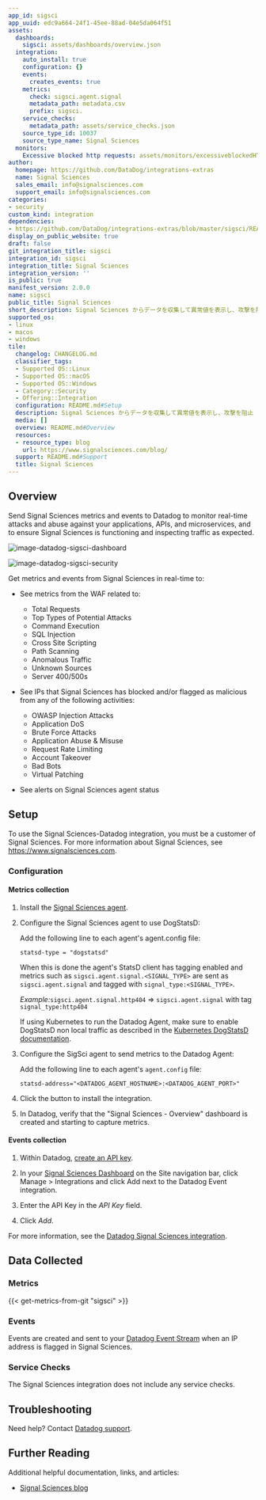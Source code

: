 ```yaml
---
app_id: sigsci
app_uuid: edc9a664-24f1-45ee-88ad-04e5da064f51
assets:
  dashboards:
    sigsci: assets/dashboards/overview.json
  integration:
    auto_install: true
    configuration: {}
    events:
      creates_events: true
    metrics:
      check: sigsci.agent.signal
      metadata_path: metadata.csv
      prefix: sigsci.
    service_checks:
      metadata_path: assets/service_checks.json
    source_type_id: 10037
    source_type_name: Signal Sciences
  monitors:
    Excessive blocked http requests: assets/monitors/excessiveblockedHTTP.json
author:
  homepage: https://github.com/DataDog/integrations-extras
  name: Signal Sciences
  sales_email: info@signalsciences.com
  support_email: info@signalsciences.com
categories:
- security
custom_kind: integration
dependencies:
- https://github.com/DataDog/integrations-extras/blob/master/sigsci/README.md
display_on_public_website: true
draft: false
git_integration_title: sigsci
integration_id: sigsci
integration_title: Signal Sciences
integration_version: ''
is_public: true
manifest_version: 2.0.0
name: sigsci
public_title: Signal Sciences
short_description: Signal Sciences からデータを収集して異常値を表示し、攻撃を阻止
supported_os:
- linux
- macos
- windows
tile:
  changelog: CHANGELOG.md
  classifier_tags:
  - Supported OS::Linux
  - Supported OS::macOS
  - Supported OS::Windows
  - Category::Security
  - Offering::Integration
  configuration: README.md#Setup
  description: Signal Sciences からデータを収集して異常値を表示し、攻撃を阻止
  media: []
  overview: README.md#Overview
  resources:
  - resource_type: blog
    url: https://www.signalsciences.com/blog/
  support: README.md#Support
  title: Signal Sciences
---
```


<!--  SOURCED FROM https://github.com/DataDog/integrations-extras -->
## Overview

Send Signal Sciences metrics and events to Datadog to monitor real-time attacks and abuse against your applications, APIs, and microservices, and to ensure Signal Sciences is functioning and inspecting traffic as expected.

![image-datadog-sigsci-dashboard][1]

![image-datadog-sigsci-security][2]

Get metrics and events from Signal Sciences in real-time to:

- See metrics from the WAF related to:

  - Total Requests
  - Top Types of Potential Attacks
  - Command Execution
  - SQL Injection
  - Cross Site Scripting
  - Path Scanning
  - Anomalous Traffic
  - Unknown Sources
  - Server 400/500s

- See IPs that Signal Sciences has blocked and/or flagged as malicious from any of the following activities:

  - OWASP Injection Attacks
  - Application DoS
  - Brute Force Attacks
  - Application Abuse & Misuse
  - Request Rate Limiting
  - Account Takeover
  - Bad Bots
  - Virtual Patching

- See alerts on Signal Sciences agent status

## Setup

To use the Signal Sciences-Datadog integration, you must be a customer of Signal Sciences. For more information about Signal Sciences, see <https://www.signalsciences.com>.

### Configuration

#### Metrics collection

1. Install the [Signal Sciences agent][3].

2. Configure the Signal Sciences agent to use DogStatsD:

    Add the following line to each agent's agent.config file:

   ```shell
   statsd-type = "dogstatsd"
   ```

    When this is done the agent's StatsD client has tagging enabled and metrics such as `sigsci.agent.signal.<SIGNAL_TYPE>` are sent as `sigsci.agent.signal` and tagged with `signal_type:<SIGNAL_TYPE>`.

    _Example:_`sigsci.agent.signal.http404` => `sigsci.agent.signal` with tag `signal_type:http404`

    If using Kubernetes to run the Datadog Agent, make sure to enable DogStatsD non local traffic as described in the [Kubernetes DogStatsD documentation][4].

3. Configure the SigSci agent to send metrics to the Datadog Agent:

    Add the following line to each agent's `agent.config` file:

   ```shell
   statsd-address="<DATADOG_AGENT_HOSTNAME>:<DATADOG_AGENT_PORT>"
   ```

4. Click the button to install the integration.

5. In Datadog, verify that the "Signal Sciences - Overview" dashboard is created and starting to capture metrics.

#### Events collection

1. Within Datadog, [create an API key][5].

2. In your [Signal Sciences Dashboard][6] on the Site navigation bar, click Manage > Integrations and click Add next to the Datadog Event integration.

3. Enter the API Key in the _API Key_ field.

4. Click _Add_.

For more information, see the [Datadog Signal Sciences integration][7].

## Data Collected

### Metrics
{{< get-metrics-from-git "sigsci" >}}


### Events

Events are created and sent to your [Datadog Event Stream][9] when an IP address is flagged in Signal Sciences.

### Service Checks

The Signal Sciences integration does not include any service checks.

## Troubleshooting

Need help? Contact [Datadog support][10].

## Further Reading

Additional helpful documentation, links, and articles:

- [Signal Sciences blog][11]

[1]: https://raw.githubusercontent.com/DataDog/integrations-extras/master/sigsci/images/datadog-sigsci-dashboard.png
[2]: https://raw.githubusercontent.com/DataDog/integrations-extras/master/sigsci/images/datadog-sigsci-security.png
[3]: https://docs.signalsciences.net/install-guides/
[4]: https://docs.datadoghq.com/ja/agent/kubernetes/dogstatsd/
[5]: https://app.datadoghq.com/organization-settings/api-keys
[6]: https://dashboard.signalsciences.net
[7]: https://docs.signalsciences.net/integrations/datadog/
[8]: https://github.com/DataDog/integrations-extras/blob/master/sigsci/metadata.csv
[9]: https://docs.datadoghq.com/ja/events/
[10]: https://docs.datadoghq.com/ja/help/
[11]: https://www.signalsciences.com/blog/